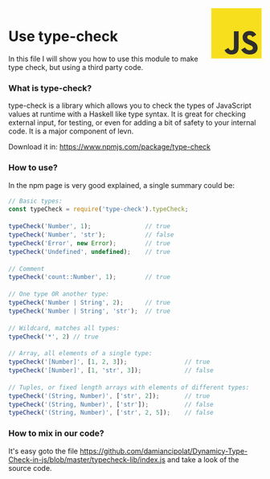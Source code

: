 <img src="https://github.com/damiancipolat/dynamicy-type-check-in-js/blob/master/doc/js-logo.png?raw=true" width="100px" align="right" />

# Use type-check
In this file I will show you how to use this module to make type check, but using a third party code.

### What is type-check?
type-check is a library which allows you to check the types of JavaScript values at runtime with a Haskell like type syntax. It is great for checking external input, for testing, or even for adding a bit of safety to your internal code. It is a major component of levn.

Download it in: https://www.npmjs.com/package/type-check

### How to use?
In the npm page is very good explained, a single summary could be:

```js
// Basic types:
const typeCheck = require('type-check').typeCheck;

typeCheck('Number', 1);               // true
typeCheck('Number', 'str');           // false
typeCheck('Error', new Error);        // true
typeCheck('Undefined', undefined);    // true
 
// Comment
typeCheck('count::Number', 1);        // true
 
// One type OR another type:
typeCheck('Number | String', 2);      // true
typeCheck('Number | String', 'str');  // true
 
// Wildcard, matches all types:
typeCheck('*', 2) // true
 
// Array, all elements of a single type:
typeCheck('[Number]', [1, 2, 3]);                // true
typeCheck('[Number]', [1, 'str', 3]);            // false
 
// Tuples, or fixed length arrays with elements of different types:
typeCheck('(String, Number)', ['str', 2]);       // true
typeCheck('(String, Number)', ['str']);          // false
typeCheck('(String, Number)', ['str', 2, 5]);    // false
```

### How to mix in our code?
It's easy goto the file https://github.com/damiancipolat/Dynamicy-Type-Check-in-js/blob/master/typecheck-lib/index.js and take a look of the source code.
